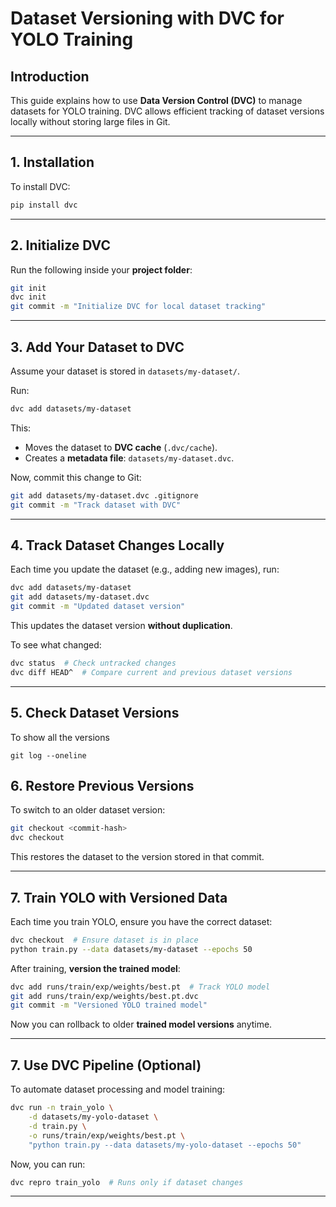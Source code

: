 # Dataset Versioning with DVC for YOLO Training

## Introduction
This guide explains how to use **Data Version Control (DVC)** to manage datasets for YOLO training. DVC allows efficient tracking of dataset versions locally without storing large files in Git.

---

## 1. Installation
To install DVC:
```bash
pip install dvc
```

---

## 2. Initialize DVC
Run the following inside your **project folder**:
```bash
git init
dvc init
git commit -m "Initialize DVC for local dataset tracking"
```

---

## 3. Add Your Dataset to DVC
Assume your dataset is stored in `datasets/my-dataset/`.

Run:
```bash
dvc add datasets/my-dataset
```
This:
- Moves the dataset to **DVC cache** (`.dvc/cache`).
- Creates a **metadata file**: `datasets/my-dataset.dvc`.

Now, commit this change to Git:
```bash
git add datasets/my-dataset.dvc .gitignore
git commit -m "Track dataset with DVC"
```

---

## 4. Track Dataset Changes Locally
Each time you update the dataset (e.g., adding new images), run:
```bash
dvc add datasets/my-dataset
git add datasets/my-dataset.dvc
git commit -m "Updated dataset version"
```
This updates the dataset version **without duplication**.

To see what changed:
```bash
dvc status  # Check untracked changes
dvc diff HEAD^  # Compare current and previous dataset versions
```

---

## 5. Check Dataset Versions
To show all the versions
```base
git log --oneline
```

## 6. Restore Previous Versions
To switch to an older dataset version:
```bash
git checkout <commit-hash>
dvc checkout
```
This restores the dataset to the version stored in that commit.

---

## 7. Train YOLO with Versioned Data
Each time you train YOLO, ensure you have the correct dataset:
```bash
dvc checkout  # Ensure dataset is in place
python train.py --data datasets/my-dataset --epochs 50
```

After training, **version the trained model**:
```bash
dvc add runs/train/exp/weights/best.pt  # Track YOLO model
git add runs/train/exp/weights/best.pt.dvc
git commit -m "Versioned YOLO trained model"
```
Now you can rollback to older **trained model versions** anytime.

---

## 7. Use DVC Pipeline (Optional)
To automate dataset processing and model training:
```bash
dvc run -n train_yolo \
    -d datasets/my-yolo-dataset \
    -d train.py \
    -o runs/train/exp/weights/best.pt \
    "python train.py --data datasets/my-yolo-dataset --epochs 50"
```
Now, you can run:
```bash
dvc repro train_yolo  # Runs only if dataset changes
```

---



